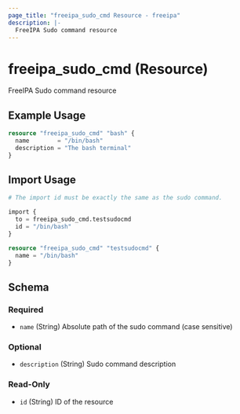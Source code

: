 ```yaml
---
page_title: "freeipa_sudo_cmd Resource - freeipa"
description: |-
  FreeIPA Sudo command resource
---
```


# freeipa_sudo_cmd (Resource)

FreeIPA Sudo command resource


## Example Usage

```terraform
resource "freeipa_sudo_cmd" "bash" {
  name        = "/bin/bash"
  description = "The bash terminal"
}
```



## Import Usage

```terraform
# The import id must be exactly the same as the sudo command.

import {
  to = freeipa_sudo_cmd.testsudocmd
  id = "/bin/bash"
}

resource "freeipa_sudo_cmd" "testsudocmd" {
  name = "/bin/bash"
}
```


<!-- schema generated by tfplugindocs -->
## Schema

### Required

- `name` (String) Absolute path of the sudo command (case sensitive)

### Optional

- `description` (String) Sudo command description

### Read-Only

- `id` (String) ID of the resource
